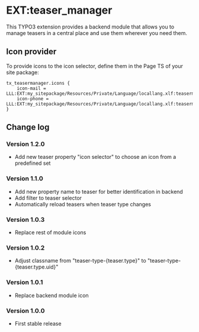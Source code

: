 # EXT:teaser_manager

This TYPO3 extension provides a backend module that allows you to manage teasers in a central place and use them wherever you need them.

## Icon provider

To provide icons to the icon selector, define them in the Page TS of your site package:
```
tx_teasermanager.icons {
    icon-mail = LLL:EXT:my_sitepackage/Resources/Private/Language/locallang.xlf:teasermanager.icon.mail
    icon-phone = LLL:EXT:my_sitepackage/Resources/Private/Language/locallang.xlf:teasermanager.icon.phone
}
```

## Change log

### Version 1.2.0
- Add new teaser property "icon selector" to choose an icon from a predefined set

### Version 1.1.0
- Add new property name to teaser for better identification in backend
- Add filter to teaser selector
- Automatically reload teasers when teaser type changes

### Version 1.0.3
- Replace rest of module icons

### Version 1.0.2
- Adjust classname from "teaser-type-{teaser.type}" to "teaser-type-{teaser.type.uid}" 

### Version 1.0.1
- Replace backend module icon 

### Version 1.0.0

- First stable release
